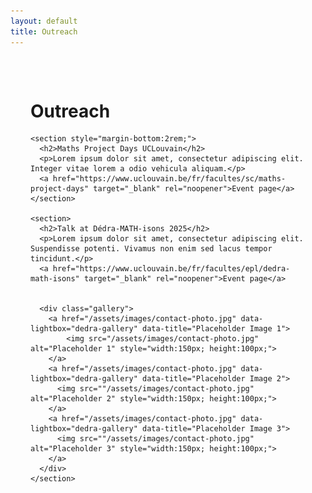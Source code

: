 ```yaml
---
layout: default
title: Outreach
---
```

  <main style="max-width:800px; margin:auto; padding:2rem;">
    <h1>Outreach</h1>

    <section style="margin-bottom:2rem;">
      <h2>Maths Project Days UCLouvain</h2>
      <p>Lorem ipsum dolor sit amet, consectetur adipiscing elit. Integer vitae lorem a odio vehicula aliquam.</p>
      <a href="https://www.uclouvain.be/fr/facultes/sc/maths-project-days" target="_blank" rel="noopener">Event page</a>
    </section>

    <section>
      <h2>Talk at Dédra-MATH-isons 2025</h2>
      <p>Lorem ipsum dolor sit amet, consectetur adipiscing elit. Suspendisse potenti. Vivamus non enim sed lacus tempor tincidunt.</p>
      <a href="https://www.uclouvain.be/fr/facultes/epl/dedra-math-isons" target="_blank" rel="noopener">Event page</a>


      <div class="gallery">
        <a href="/assets/images/contact-photo.jpg" data-lightbox="dedra-gallery" data-title="Placeholder Image 1">
            <img src="/assets/images/contact-photo.jpg" alt="Placeholder 1" style="width:150px; height:100px;">
        </a>    
        <a href="/assets/images/contact-photo.jpg" data-lightbox="dedra-gallery" data-title="Placeholder Image 2">
          <img src=""/assets/images/contact-photo.jpg" alt="Placeholder 2" style="width:150px; height:100px;">
        </a>
        <a href="/assets/images/contact-photo.jpg" data-lightbox="dedra-gallery" data-title="Placeholder Image 3">
          <img src=""/assets/images/contact-photo.jpg" alt="Placeholder 3" style="width:150px; height:100px;">
        </a>
      </div>
    </section>
  </main>
